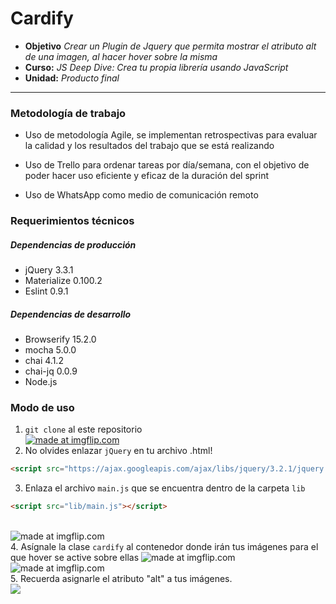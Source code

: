 # Cardify

* **Objetivo** _Crear un Plugin de Jquery que permita mostrar el atributo alt  de una imagen, al hacer hover sobre la misma_
* **Curso:** _JS Deep Dive: Crea tu propia librería usando JavaScript_
* **Unidad:** _Producto final_

***

### Metodología de trabajo

+ Uso de metodología Agile, se implementan retrospectivas para evaluar la calidad y los resultados del trabajo que se está realizando

+ Uso de Trello para ordenar tareas por día/semana, con el objetivo de poder hacer uso eficiente y eficaz de la duración del sprint

+ Uso de WhatsApp como medio de comunicación remoto

### Requerimientos técnicos

##### Dependencias de producción

+ jQuery 3.3.1
+ Materialize 0.100.2
+ Eslint 0.9.1

##### Dependencias de desarrollo

+ Browserify 15.2.0
+ mocha 5.0.0
+ chai 4.1.2
+ chai-jq 0.0.9
+ Node.js

### Modo de uso

1. `git clone` al este repositorio</br>
<a href="https://imgflip.com/gif/23swkq"><img src="https://i.imgflip.com/23swkq.gif" title="made at imgflip.com"/></a>
2. No olvides enlazar `jQuery` en tu archivo .html!
```html
<script src="https://ajax.googleapis.com/ajax/libs/jquery/3.2.1/jquery.min.js"></script>
```
3. Enlaza el archivo `main.js` que se encuentra dentro de la carpeta `lib`</br>
```html
<script src="lib/main.js"></script>
```
</br><img src="https://i.imgflip.com/23svvj.gif" title="made at imgflip.com"/></br>
4. Asígnale la clase `cardify` al contenedor donde irán tus imágenes para el que hover se active sobre ellas
<img src="https://i.imgflip.com/23sw6r.gif" title="made at imgflip.com"/></br>
<img src="https://i.imgflip.com/23swqp.gif" title="made at imgflip.com"/></br>
5. Recuerda asignarle el atributo "alt" a tus imágenes.</br>
<img src="https://image.prntscr.com/image/dF5bhhZpQRiaR0eN9XreHA.png"/>

